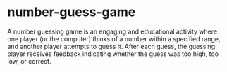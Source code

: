 # number-guess-game
A number guessing game is an engaging and educational activity where one player (or the computer) thinks of a number within a specified range, and another player attempts to guess it. After each guess, the guessing player receives feedback indicating whether the guess was too high, too low, or correct. 
